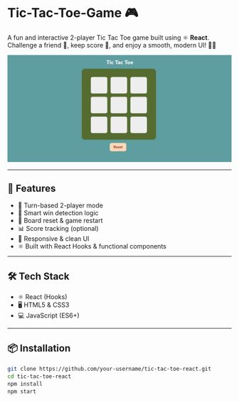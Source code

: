 # Tic-Tac-Toe-Game 🎮

A fun and interactive 2-player Tic Tac Toe game built using ⚛️ **React**. Challenge a friend 🤝, keep score 🧮, and enjoy a smooth, modern UI! 🧠✨

![Screenshot](https://github.com/jeevananthamsuburaj/Tic-Tac-Toe/blob/1b304924bf5f24c95ec1675f7d0e9cae1f8e9d08/my-app/src/components/Images/tic-tac-toe.jpeg) <!-- Optional: Add a screenshot -->

---

## 🚀 Features

- 🔁 Turn-based 2-player mode
- 🧠 Smart win detection logic
- 🔄 Board reset & game restart
- 📊 Score tracking (optional)
- 🎨 Responsive & clean UI
- ⚛️ Built with React Hooks & functional components

---

## 🛠️ Tech Stack

- ⚛️ React (Hooks)
- 🖥️ HTML5 & CSS3
- 💻 JavaScript (ES6+)

---

## 📦 Installation

```bash
git clone https://github.com/your-username/tic-tac-toe-react.git
cd tic-tac-toe-react
npm install
npm start

